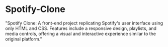 # Spotify-Clone
"Spotify Clone: A front-end project replicating Spotify's user interface using only HTML and CSS. Features include a responsive design, playlists, and media controls, offering a visual and interactive experience similar to the original platform."
